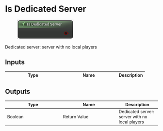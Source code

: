 # Is Dedicated Server

<div align="left" data-full-width="false">

<figure><img src="Is_Dedicated_Server.png" alt=""><figcaption></figcaption></figure>

</div>

Dedicated server: server with no local players

## Inputs

<table>
<thead><tr><th width="170">Type</th><th width="170">Name</th><th>Description</th></tr></thead>
<tbody>
</tbody>
</table>

## Outputs

<table>
<thead><tr><th width="170">Type</th><th width="170">Name</th><th>Description</th></tr></thead>
<tbody>
<tr><td>Boolean</td><td>Return Value</td><td>Dedicated server: server with no local players</td></tr>
</tbody>
</table>